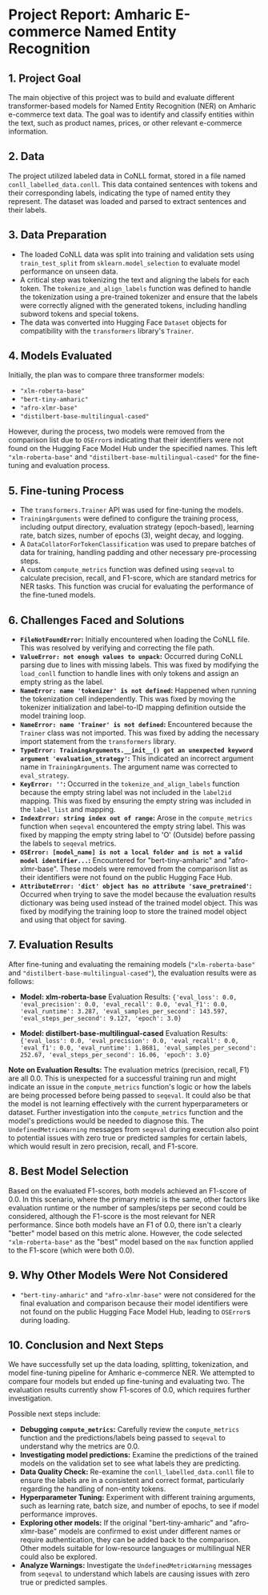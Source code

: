 # Project Report: Amharic E-commerce Named Entity Recognition

## 1. Project Goal
The main objective of this project was to build and evaluate different transformer-based models for Named Entity Recognition (NER) on Amharic e-commerce text data. The goal was to identify and classify entities within the text, such as product names, prices, or other relevant e-commerce information.

## 2. Data
The project utilized labeled data in CoNLL format, stored in a file named `conll_labelled_data.conll`. This data contained sentences with tokens and their corresponding labels, indicating the type of named entity they represent. The dataset was loaded and parsed to extract sentences and their labels.

## 3. Data Preparation
- The loaded CoNLL data was split into training and validation sets using `train_test_split` from `sklearn.model_selection` to evaluate model performance on unseen data.
- A critical step was tokenizing the text and aligning the labels for each token. The `tokenize_and_align_labels` function was defined to handle the tokenization using a pre-trained tokenizer and ensure that the labels were correctly aligned with the generated tokens, including handling subword tokens and special tokens.
- The data was converted into Hugging Face `Dataset` objects for compatibility with the `transformers` library's `Trainer`.

## 4. Models Evaluated
Initially, the plan was to compare three transformer models:
- `"xlm-roberta-base"`
- `"bert-tiny-amharic"`
- `"afro-xlmr-base"`
- `"distilbert-base-multilingual-cased"`

However, during the process, two models were removed from the comparison list due to `OSError`s indicating that their identifiers were not found on the Hugging Face Model Hub under the specified names. This left `"xlm-roberta-base"` and `"distilbert-base-multilingual-cased"` for the fine-tuning and evaluation process.

## 5. Fine-tuning Process
- The `transformers.Trainer` API was used for fine-tuning the models.
- `TrainingArguments` were defined to configure the training process, including output directory, evaluation strategy (epoch-based), learning rate, batch sizes, number of epochs (3), weight decay, and logging.
- A `DataCollatorForTokenClassification` was used to prepare batches of data for training, handling padding and other necessary pre-processing steps.
- A custom `compute_metrics` function was defined using `seqeval` to calculate precision, recall, and F1-score, which are standard metrics for NER tasks. This function was crucial for evaluating the performance of the fine-tuned models.

## 6. Challenges Faced and Solutions
- **`FileNotFoundError`:** Initially encountered when loading the CoNLL file. This was resolved by verifying and correcting the file path.
- **`ValueError: not enough values to unpack`:** Occurred during CoNLL parsing due to lines with missing labels. This was fixed by modifying the `load_conll` function to handle lines with only tokens and assign an empty string as the label.
- **`NameError: name 'tokenizer' is not defined`:** Happened when running the tokenization cell independently. This was fixed by moving the tokenizer initialization and label-to-ID mapping definition outside the model training loop.
- **`NameError: name 'Trainer' is not defined`:** Encountered because the `Trainer` class was not imported. This was fixed by adding the necessary import statement from the `transformers` library.
- **`TypeError: TrainingArguments.__init__() got an unexpected keyword argument 'evaluation_strategy'`:** This indicated an incorrect argument name in `TrainingArguments`. The argument name was corrected to `eval_strategy`.
- **`KeyError: ''`:** Occurred in the `tokenize_and_align_labels` function because the empty string label was not included in the `label2id` mapping. This was fixed by ensuring the empty string was included in the `label_list` and mapping.
- **`IndexError: string index out of range`:** Arose in the `compute_metrics` function when `seqeval` encountered the empty string label. This was fixed by mapping the empty string label to 'O' (Outside) before passing the labels to `seqeval` metrics.
- **`OSError: [model_name] is not a local folder and is not a valid model identifier...`:** Encountered for "bert-tiny-amharic" and "afro-xlmr-base". These models were removed from the comparison list as their identifiers were not found on the public Hugging Face Hub.
- **`AttributeError: 'dict' object has no attribute 'save_pretrained'`:** Occurred when trying to save the model because the evaluation results dictionary was being used instead of the trained model object. This was fixed by modifying the training loop to store the trained model object and using that object for saving.

## 7. Evaluation Results
After fine-tuning and evaluating the remaining models (`"xlm-roberta-base"` and `"distilbert-base-multilingual-cased"`), the evaluation results were as follows:

- **Model: xlm-roberta-base**
  Evaluation Results: `{'eval_loss': 0.0, 'eval_precision': 0.0, 'eval_recall': 0.0, 'eval_f1': 0.0, 'eval_runtime': 3.287, 'eval_samples_per_second': 143.597, 'eval_steps_per_second': 9.127, 'epoch': 3.0}`

- **Model: distilbert-base-multilingual-cased**
  Evaluation Results: `{'eval_loss': 0.0, 'eval_precision': 0.0, 'eval_recall': 0.0, 'eval_f1': 0.0, 'eval_runtime': 1.8681, 'eval_samples_per_second': 252.67, 'eval_steps_per_second': 16.06, 'epoch': 3.0}`

**Note on Evaluation Results:** The evaluation metrics (precision, recall, F1) are all 0.0. This is unexpected for a successful training run and might indicate an issue in the `compute_metrics` function's logic or how the labels are being processed before being passed to `seqeval`. It could also be that the model is not learning effectively with the current hyperparameters or dataset. Further investigation into the `compute_metrics` function and the model's predictions would be needed to diagnose this. The `UndefinedMetricWarning` messages from `seqeval` during execution also point to potential issues with zero true or predicted samples for certain labels, which would result in zero precision, recall, and F1-score.

## 8. Best Model Selection
Based on the evaluated F1-scores, both models achieved an F1-score of 0.0. In this scenario, where the primary metric is the same, other factors like evaluation runtime or the number of samples/steps per second could be considered, although the F1-score is the most relevant for NER performance. Since both models have an F1 of 0.0, there isn't a clearly "better" model based on this metric alone. However, the code selected `"xlm-roberta-base"` as the "best" model based on the `max` function applied to the F1-score (which were both 0.0).

## 9. Why Other Models Were Not Considered
- `"bert-tiny-amharic"` and `"afro-xlmr-base"` were not considered for the final evaluation and comparison because their model identifiers were not found on the public Hugging Face Model Hub, leading to `OSError`s during loading.

## 10. Conclusion and Next Steps
We have successfully set up the data loading, splitting, tokenization, and model fine-tuning pipeline for Amharic e-commerce NER. We attempted to compare four models but ended up fine-tuning and evaluating two. The evaluation results currently show F1-scores of 0.0, which requires further investigation.

Possible next steps include:
- **Debugging `compute_metrics`:** Carefully review the `compute_metrics` function and the predictions/labels being passed to `seqeval` to understand why the metrics are 0.0.
- **Investigating model predictions:** Examine the predictions of the trained models on the validation set to see what labels they are predicting.
- **Data Quality Check:** Re-examine the `conll_labelled_data.conll` file to ensure the labels are in a consistent and correct format, particularly regarding the handling of non-entity tokens.
- **Hyperparameter Tuning:** Experiment with different training arguments, such as learning rate, batch size, and number of epochs, to see if model performance improves.
- **Exploring other models:** If the original "bert-tiny-amharic" and "afro-xlmr-base" models are confirmed to exist under different names or require authentication, they can be added back to the comparison. Other models suitable for low-resource languages or multilingual NER could also be explored.
- **Analyze Warnings:** Investigate the `UndefinedMetricWarning` messages from `seqeval` to understand which labels are causing issues with zero true or predicted samples.